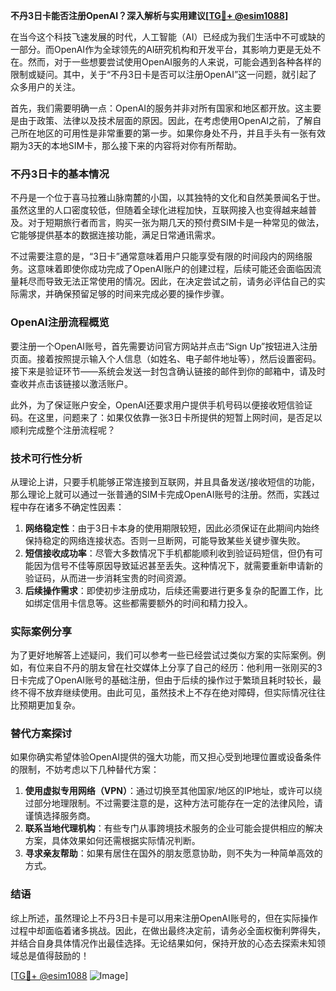 **不丹3日卡能否注册OpenAI？深入解析与实用建议[[TG💪+ @esim1088](https://t.me/s/esim1088)]**

在当今这个科技飞速发展的时代，人工智能（AI）已经成为我们生活中不可或缺的一部分。而OpenAI作为全球领先的AI研究机构和开发平台，其影响力更是无处不在。然而，对于一些想要尝试使用OpenAI服务的人来说，可能会遇到各种各样的限制或疑问。其中，关于“不丹3日卡是否可以注册OpenAI”这一问题，就引起了众多用户的关注。

首先，我们需要明确一点：OpenAI的服务并非对所有国家和地区都开放。这主要是由于政策、法律以及技术层面的原因。因此，在考虑使用OpenAI之前，了解自己所在地区的可用性是非常重要的第一步。如果你身处不丹，并且手头有一张有效期为3天的本地SIM卡，那么接下来的内容将对你有所帮助。

### 不丹3日卡的基本情况

不丹是一个位于喜马拉雅山脉南麓的小国，以其独特的文化和自然美景闻名于世。虽然这里的人口密度较低，但随着全球化进程加快，互联网接入也变得越来越普及。对于短期旅行者而言，购买一张为期几天的预付费SIM卡是一种常见的做法，它能够提供基本的数据连接功能，满足日常通讯需求。

不过需要注意的是，“3日卡”通常意味着用户只能享受有限的时间段内的网络服务。这意味着即使你成功完成了OpenAI账户的创建过程，后续可能还会面临因流量耗尽而导致无法正常使用的情况。因此，在决定尝试之前，请务必评估自己的实际需求，并确保预留足够的时间来完成必要的操作步骤。

### OpenAI注册流程概览

要注册一个OpenAI账号，首先需要访问官方网站并点击“Sign Up”按钮进入注册页面。接着按照提示输入个人信息（如姓名、电子邮件地址等），然后设置密码。接下来是验证环节——系统会发送一封包含确认链接的邮件到你的邮箱中，请及时查收并点击该链接以激活账户。

此外，为了保证账户安全，OpenAI还要求用户提供手机号码以便接收短信验证码。在这里，问题来了：如果仅依靠一张3日卡所提供的短暂上网时间，是否足以顺利完成整个注册流程呢？

### 技术可行性分析

从理论上讲，只要手机能够正常连接到互联网，并且具备发送/接收短信的功能，那么理论上就可以通过一张普通的SIM卡完成OpenAI账号的注册。然而，实践过程中存在诸多不确定性因素：

1. **网络稳定性**：由于3日卡本身的使用期限较短，因此必须保证在此期间内始终保持稳定的网络连接状态。否则一旦断网，可能导致某些关键步骤失败。
2. **短信接收成功率**：尽管大多数情况下手机都能顺利收到验证码短信，但仍有可能因为信号不佳等原因导致延迟甚至丢失。这种情况下，就需要重新申请新的验证码，从而进一步消耗宝贵的时间资源。
3. **后续操作需求**：即使初步注册成功，后续还需要进行更多复杂的配置工作，比如绑定信用卡信息等。这些都需要额外的时间和精力投入。

### 实际案例分享

为了更好地解答上述疑问，我们可以参考一些已经尝试过类似方案的实际案例。例如，有位来自不丹的朋友曾在社交媒体上分享了自己的经历：他利用一张刚买的3日卡完成了OpenAI账号的基础注册，但由于后续的操作过于繁琐且耗时较长，最终不得不放弃继续使用。由此可见，虽然技术上不存在绝对障碍，但实际情况往往比预期更加复杂。

### 替代方案探讨

如果你确实希望体验OpenAI提供的强大功能，而又担心受到地理位置或设备条件的限制，不妨考虑以下几种替代方案：

1. **使用虚拟专用网络（VPN）**：通过切换至其他国家/地区的IP地址，或许可以绕过部分地理限制。不过需要注意的是，这种方法可能存在一定的法律风险，请谨慎选择服务商。
2. **联系当地代理机构**：有些专门从事跨境技术服务的企业可能会提供相应的解决方案，具体效果如何还需根据实际情况判断。
3. **寻求亲友帮助**：如果有居住在国外的朋友愿意协助，则不失为一种简单高效的方式。

### 结语

综上所述，虽然理论上不丹3日卡是可以用来注册OpenAI账号的，但在实际操作过程中却面临着诸多挑战。因此，在做出最终决定前，请务必全面权衡利弊得失，并结合自身具体情况作出最佳选择。无论结果如何，保持开放的心态去探索未知领域总是值得鼓励的！

[[TG💪+ @esim1088](https://t.me/s/esim1088) ![Image](https://i.postimg.cc/4NQfJmqS/Snipaste-2025-05-13-00-14-12.png)]
